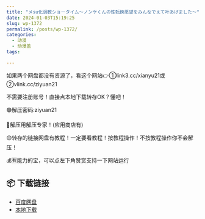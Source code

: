 ```yaml
---
title: "メsu化调教ショータイム～ノンケくんの性転换愿望をみんなでえて叶あげました～"
date: 2024-01-03T15:19:25
slug: wp-1372
permalink: /posts/wp-1372/
categories:
  - 动漫
  - 动漫盖
tags:

---
```


如果两个网盘都没有资源了，看这个网站👉①link3.cc/xianyu21或②vlink.cc/ziyuan21

不需要注册账号！直接点本地下载转存OK？懂吧！

🟢解压密码:ziyuan21

🔵解压用解压专家！(应用商店有)

🟡转存的链接网盘有教程！一定要看教程！按教程操作！不按教程操作你不会解压！

💰🈶能力的宝，可以点左下角赞赏支持一下网站运行

## 📦 下载链接
- [百度网盘](https://blziyuan21.com/pay-download/1372?key=263c00e561&down_id=0)
- [本地下载](https://blziyuan21.com/pay-download/1372?key=263c00e561&down_id=1)

